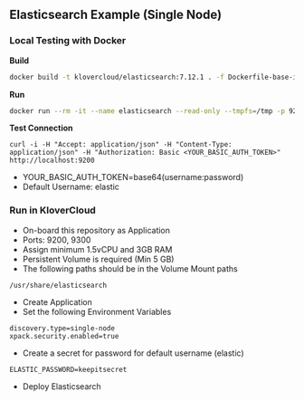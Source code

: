 ## Elasticsearch Example (Single Node)

####
### Local Testing with Docker

**Build**
```sh
docker build -t klovercloud/elasticsearch:7.12.1 . -f Dockerfile-base-image
```

**Run**
```sh
docker run --rm -it --name elasticsearch --read-only --tmpfs=/tmp -p 9200:9200 -p 9300:9300 -v /vol/elasticsearch:/usr/share/elasticsearch -e "discovery.type=single-node" -e "xpack.security.enabled=true" -e ELASTIC_PASSWORD=keepitsecret --user=1000 klovercloud/elasticsearch:7.12.1
```

**Test Connection**
```
curl -i -H "Accept: application/json" -H "Content-Type: application/json" -H "Authorization: Basic <YOUR_BASIC_AUTH_TOKEN>" http://localhost:9200
```
- YOUR_BASIC_AUTH_TOKEN=base64(username:password)
- Default Username: elastic

####
### Run in KloverCloud
- On-board this repository as Application
- Ports: 9200, 9300
- Assign minimum 1.5vCPU and 3GB RAM
- Persistent Volume is required (Min 5 GB)
- The following paths should be in the Volume Mount paths
```
/usr/share/elasticsearch
```
- Create Application
- Set the following Environment Variables
```
discovery.type=single-node
xpack.security.enabled=true
```
- Create a secret for password for default username (elastic)
```
ELASTIC_PASSWORD=keepitsecret
```
- Deploy Elasticsearch
